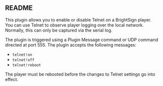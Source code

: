 README
-------

<p>This plugin allows you to enable or disable Telnet on a BrightSign player. You can use Telnet to observe player logging over the local network. Normally, this can only be captured via the serial log.</p> 

<p>The plugin is triggered using a Plugin Message command or UDP command directed at port 555. The plugin accepts the following messages:</p>
<ul>
<li><code>telnet!on</code></li>
<li><code>telnet!off</code></li>
<li><code>telnet!reboot</code></li>
</ul>
<p>The player must be rebooted before the changes to Telnet settings go into effect.</p>
